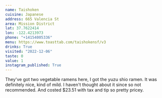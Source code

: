 ```yaml
---
name: Taishoken
cuisine: Japanese
address: 665 Valencia St
area: Mission District
lat: 37.7622414
lon: -122.4213973
phone: "+14154005336"
menu: https://www.toasttab.com/taishokensf/v3
drinks: True
visited: "2022-12-06"
taste: 0
value: 1
instagram_published: True
---
```


They've got two vegetable ramens here, I got the yuzu shio ramen. It was definitely nice, kind of mild. I haven't thought about it since so not recommended. And costed $23.51 with tax and tip so pretty pricey.
